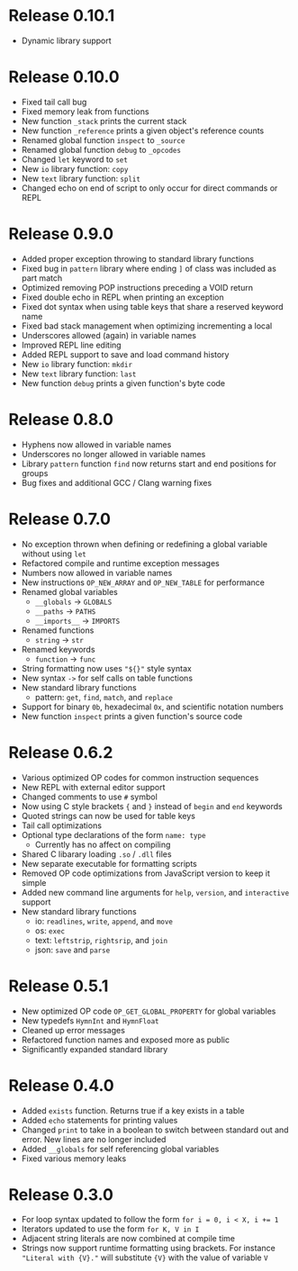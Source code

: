 # Release 0.10.1

- Dynamic library support

# Release 0.10.0

- Fixed tail call bug
- Fixed memory leak from functions
- New function `_stack` prints the current stack
- New function `_reference` prints a given object's reference counts
- Renamed global function `inspect` to `_source`
- Renamed global function `debug` to `_opcodes`
- Changed `let` keyword to `set`
- New `io` library function: `copy`
- New `text` library function: `split`
- Changed echo on end of script to only occur for direct commands or REPL

# Release 0.9.0

- Added proper exception throwing to standard library functions
- Fixed bug in `pattern` library where ending `]` of class was included as part match
- Optimized removing POP instructions preceding a VOID return
- Fixed double echo in REPL when printing an exception
- Fixed dot syntax when using table keys that share a reserved keyword name
- Fixed bad stack management when optimizing incrementing a local
- Underscores allowed (again) in variable names
- Improved REPL line editing
- Added REPL support to save and load command history
- New `io` library function: `mkdir`
- New `text` library function: `last`
- New function `debug` prints a given function's byte code

# Release 0.8.0

- Hyphens now allowed in variable names
- Underscores no longer allowed in variable names
- Library `pattern` function `find` now returns start and end positions for groups
- Bug fixes and additional GCC / Clang warning fixes

# Release 0.7.0

- No exception thrown when defining or redefining a global variable without using `let`
- Refactored compile and runtime exception messages
- Numbers now allowed in variable names
- New instructions `OP_NEW_ARRAY` and `OP_NEW_TABLE` for performance
- Renamed global variables
  - `__globals` -> `GLOBALS`
  - `__paths` -> `PATHS`
  - `__imports__` -> `IMPORTS`
- Renamed functions
  - `string` -> `str`
- Renamed keywords
  - `function` -> `func`
- String formatting now uses `"${}"` style syntax
- New syntax `->` for self calls on table functions
- New standard library functions
  - pattern: `get`, `find`, `match`, and `replace`
- Support for binary `0b`, hexadecimal `0x`, and scientific notation numbers
- New function `inspect` prints a given function's source code

# Release 0.6.2

- Various optimized OP codes for common instruction sequences
- New REPL with external editor support
- Changed comments to use `#` symbol
- Now using C style brackets `{` and `}` instead of `begin` and `end` keywords
- Quoted strings can now be used for table keys
- Tail call optimizations
- Optional type declarations of the form `name: type`
  - Currently has no affect on compiling
- Shared C libarary loading `.so` / `.dll` files
- New separate executable for formatting scripts
- Removed OP code optimizations from JavaScript version to keep it simple
- Added new command line arguments for `help`, `version`, and `interactive` support
- New standard library functions
  - io: `readlines`, `write`, `append`, and `move`
  - os: `exec`
  - text: `leftstrip`, `rightsrip`, and `join`
  - json: `save` and `parse`

# Release 0.5.1

- New optimized OP code `OP_GET_GLOBAL_PROPERTY` for global variables
- New typedefs `HymnInt` and `HymnFloat`
- Cleaned up error messages
- Refactored function names and exposed more as public
- Significantly expanded standard library

# Release 0.4.0

- Added `exists` function. Returns true if a key exists in a table
- Added `echo` statements for printing values
- Changed `print` to take in a boolean to switch between standard out and error. New lines are no longer included
- Added `__globals` for self referencing global variables
- Fixed various memory leaks

# Release 0.3.0

- For loop syntax updated to follow the form `for i = 0, i < X, i += 1`
- Iterators updated to use the form `for K, V in I`
- Adjacent string literals are now combined at compile time
- Strings now support runtime formatting using brackets. For instance `"Literal with {V}."` will substitute `{V}` with the value of variable `V`
